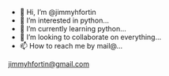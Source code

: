 - 👋 Hi, I’m @jimmyhfortin
- 👀 I’m interested in python...
- 🌱 I’m currently learning python...
- 💞️ I’m looking to collaborate on everything...
- 📫 How to reach me by mail@...

<!---
jimmyhfortin/jimmyhfortin is a ✨ special ✨ repository because its `README.md` (this file) appears on your GitHub profile.
You can click the Preview link to take a look at your changes.
--->
jimmyhfortin@gmail.com
